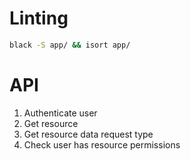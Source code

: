# Linting

```bash
black -S app/ && isort app/
```

# API

1. Authenticate user
2. Get resource
3. Get resource data request type
4. Check user has resource permissions
